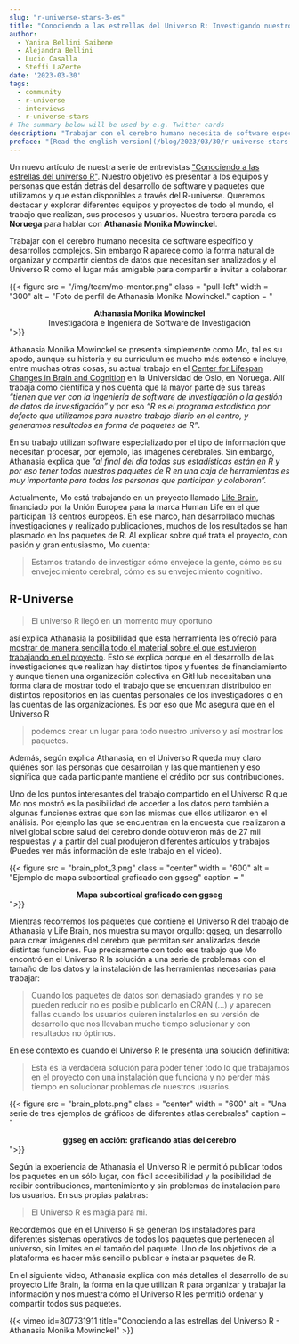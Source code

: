 ```yaml
---
slug: "r-universe-stars-3-es"
title: "Conociendo a las estrellas del Universo R: Investigando nuestro cerebro con la magia del universo R"
author:
  - Yanina Bellini Saibene
  - Alejandra Bellini
  - Lucio Casalla  
  - Steffi LaZerte
date: '2023-03-30'
tags:
  - community
  - r-universe
  - interviews
  - r-universe-stars
# The summary below will be used by e.g. Twitter cards
description: "Trabajar con el cerebro humano necesita de software específico y desarrollos complejos. Sin embargo R aparece como la forma natural de organizar y compartir cientos de datos que necesitan ser analizados y el Universo R como el lugar más amigable para compartir e invitar a colaborar. Nuestra tercera parada nos encuentra en __Noruega__ para hablar con __Athanasia Monika Mowinckel__."
preface: "[Read the english version](/blog/2023/03/30/r-universe-stars-3-en/)"
---
```


Un nuevo artículo de nuestra serie de entrevistas ["Conociendo a las estrellas del universo R"](/tags/r-universe-stars/). Nuestro objetivo es presentar a los equipos y personas que están detrás del desarrollo de software y paquetes que utilizamos y que están disponibles a través del R-universe. Queremos destacar y explorar diferentes equipos y proyectos de todo el mundo, el trabajo que realizan, sus procesos y usuarios. Nuestra tercera parada es __Noruega__ para hablar con __Athanasia Monika Mowinckel__.

Trabajar con el cerebro humano necesita de software específico y desarrollos complejos. Sin embargo R aparece como la forma natural de organizar y compartir cientos de datos que necesitan ser analizados y el Universo R como el lugar más amigable para compartir e invitar a colaborar.  

{{< figure src = "/img/team/mo-mentor.png" class = "pull-left" width = "300" alt = "Foto de perfil de Athanasia Monika Mowinckel." caption = "<center><strong>Athanasia Monika Mowinckel</strong><br>Investigadora e Ingeniera de Software de Investigación</center>">}}

Athanasia Monika Mowinckel se presenta simplemente como Mo, tal es su apodo, aunque su historia y su currículum es mucho más extenso e incluye, entre muchas otras cosas, su actual trabajo en el [Center for Lifespan Changes in Brain and Cognition](https://www.sv.uio.no/psi/english/research/groups/lcbc/index.html) en la Universidad de Oslo, en Noruega. Allí trabaja como científica y nos cuenta que la mayor parte de sus tareas _“tienen que ver con la ingeniería de software de investigación o la gestión de datos de investigación”_ y por eso _“R es el programa estadístico por defecto que utilizamos para nuestro trabajo diario en el centro, y generamos resultados en forma de paquetes de R”_. 

En su trabajo utilizan software especializado por el tipo de información que necesitan procesar, por ejemplo, las imágenes cerebrales. Sin embargo, Athanasia explica que _“al final del día todas sus estadísticas están en R y por eso tener todos nuestros paquetes de R en una caja de herramientas es muy importante para todas las personas que participan y colaboran”._ 

Actualmente, Mo está trabajando en un proyecto llamado [Life Brain](https://www.lifebrain.uio.no/), financiado por la Unión Europea para la marca Human Life en el que participan 13 centros europeos. En ese marco, han desarrollado muchas investigaciones y realizado publicaciones, muchos de los resultados se han plasmado en los paquetes de R. Al explicar sobre qué trata el proyecto, con pasión y gran entusiasmo, Mo cuenta: 

>Estamos tratando de investigar cómo envejece la gente, cómo es su envejecimiento cerebral, cómo es su envejecimiento cognitivo.  


## R-Universe

> El universo R llegó en un momento muy oportuno 

así explica Athanasia la posibilidad que esta herramienta les ofreció para [mostrar de manera sencilla todo el material sobre el que estuvieron trabajando en el proyecto](https://lifebrain.r-universe.dev/). Esto se explica porque en el desarrollo de las investigaciones que realizan hay distintos tipos y fuentes de financiamiento y aunque tienen una organización colectiva en GitHub necesitaban una forma clara de mostrar todo el trabajo que se encuentran distribuido en distintos repositorios en las cuentas personales de los investigadores o en las cuentas de las organizaciones. Es por eso que Mo asegura que en el Universo R 

> podemos crear un lugar para todo nuestro universo y así mostrar los paquetes.


Además, según explica Athanasia, en el Universo R queda muy claro quiénes son las personas que desarrollan y las que mantienen y eso significa que cada participante mantiene el crédito por sus contribuciones. 

Uno de los puntos interesantes del trabajo compartido en el Universo R que Mo nos mostró es la posibilidad de acceder a los datos pero también a algunas funciones extras que son las mismas que ellos utilizaron en el análisis. Por ejemplo las que se encuentran en la encuesta que realizaron a nivel global sobre salud del cerebro donde obtuvieron más de 27 mil respuestas y a partir del cual produjeron diferentes artículos y trabajos (Puedes ver más información de este trabajo en el video).  


{{< figure src = "brain_plot_3.png" class = "center" width = "600" alt = "Ejemplo de mapa subcortical graficado con ggseg" caption = "<center><strong>Mapa subcortical graficado con ggseg</strong></center>">}}

Mientras recorremos los paquetes que contiene el Universo R del trabajo de Athanasia y Life Brain, nos muestra su mayor orgullo: [ggseg](https://ggseg.r-universe.dev/), un desarrollo para crear imágenes del cerebro que permitan ser analizadas desde distintas funciones. Fue precisamente con todo ese trabajo que Mo encontró en el Universo R la solución a una serie de problemas con el tamaño de los datos y la instalación de las herramientas necesarias para trabajar: 


> Cuando los paquetes de datos son demasiado grandes y no se pueden reducir no es posible publicarlo en CRAN (...) y aparecen fallas cuando los usuarios quieren instalarlos en su versión de desarrollo que nos llevaban mucho tiempo solucionar y con resultados no óptimos.

En ese contexto es cuando el Universo R le presenta  una solución definitiva: 

> Esta es la verdadera solución para poder tener todo lo que trabajamos en el proyecto con una instalación que funciona y no perder más tiempo en solucionar problemas de nuestros usuarios.


{{< figure src = "brain_plots.png" class = "center" width = "600" alt = "Una serie de tres ejemplos de gráficos de diferentes atlas cerebrales" caption = "<center><strong>ggseg en acción: graficando atlas del cerebro</strong></center>">}}

Según la experiencia de Athanasia el Universo R le permitió publicar todos los paquetes en un sólo lugar, con fácil accesibilidad y la posibilidad de recibir contribuciones, mantenimiento y sin problemas de instalación para los usuarios. En sus propias palabras: 

> El Universo R es magia para mi.

Recordemos que en el Universo R se generan los instaladores para diferentes sistemas operativos de todos los paquetes que pertenecen al universo, sin límites en el tamaño del paquete. Uno de los objetivos de la plataforma es hacer más sencillo publicar e instalar paquetes de R.

En el siguiente video, Athanasia explica con más detalles el desarrollo de su proyecto Life Brain, la forma en la que utilizan R para organizar y trabajar la información y nos muestra cómo el Universo R les permitió ordenar y compartir todos sus paquetes.


{{< vimeo id=807731911 title="Conociendo a las estrellas del Universo R - Athanasia Monika Mowinckel" >}}

